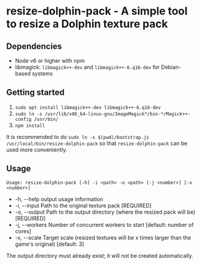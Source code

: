 # resize-dolphin-pack - A simple tool to resize a Dolphin texture pack

## Dependencies
- Node v6 or higher with npm
- libmagick: `libmagick++-dev` and `libmagick++-6.q16-dev` for Debian-based systems

## Getting started
1. `sudo apt install libmagick++-dev libmagick++-6.q16-dev`
2. `sudo ln -s /usr/lib/x86_64-linux-gnu/ImageMagick*/bin-*/Magick++-config /usr/bin/`
3. `npm install`

It is recommended to do `sudo ln -s $(pwd)/bootstrap.js /usr/local/bin/resize-dolphin-pack`
so that `resize-dolphin-pack` can be used more conveniently.

## Usage
`Usage: resize-dolphin-pack [-h] -i <path> -o <path> [-j <number>] [-x <number>]`

* -h, --help              output usage information
* -i, --input <path>      Path to the original texture pack [REQUIRED]
* -o, --output <path>     Path to the output directory (where the resized pack will be) [REQUIRED]
* -j, --workers <number>  Number of concurrent workers to start [default: number of cores]
* -x, --scale <number>    Target scale (resized textures will be x times larger than the game's original) [default: 3]

The output directory must already exist; it will not be created automatically.
